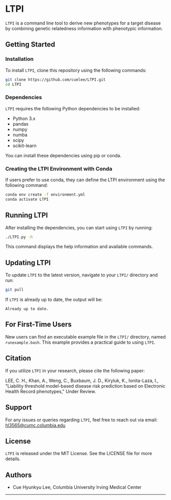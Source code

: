 # LTPI 

`LTPI` is a command line tool to derive new phenotypes for a target disease by combining genetic relatedness information with phenotypic information.

## Getting Started

### Installation

To install `LTPI`, clone this repository using the following commands:

```bash
git clone https://github.com/cuelee/LTPI.git
cd LTPI
```

### Dependencies

`LTPI` requires the following Python dependencies to be installed:

- Python 3.x
- pandas
- numpy
- numba
- scipy
- scikit-learn

You can install these dependencies using pip or conda.

### Creating the LTPI Environment with Conda

If users prefer to use conda, they can define the LTPI environment using the following command:

```bash
conda env create -f environment.yml
conda activate LTPI
```

## Running LTPI

After installing the dependencies, you can start using `LTPI` by running:

```bash
./LTPI.py -h
```

This command displays the help information and available commands.

## Updating LTPI

To update `LTPI` to the latest version, navigate to your `LTPI/` directory and run:

```bash
git pull
```

If `LTPI` is already up to date, the output will be:

```
Already up to date.
```

## For First-Time Users

New users can find an executable example file in the `LTPI/` directory, named `runexample.bash`. This example provides a practical guide to using `LTPI`.

## Citation

If you utilize `LTPI` in your research, please cite the following paper:

LEE, C. H., Khan, A., Weng, C., Buxbaum, J. D., Kiryluk, K., Ionita-Laza, I., "Liability threshold model-based disease risk prediction based on Electronic Health Record phenotypes," Under Review.

## Support

For any issues or queries regarding `LTPI`, feel free to reach out via email: hl3565@cumc.columbia.edu

## License 

`LTPI` is released under the MIT License. See the LICENSE file for more details.

## Authors

- Cue Hyunkyu Lee, Columbia University Irving Medical Center

---

